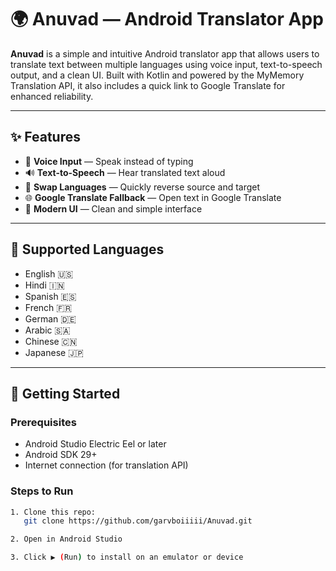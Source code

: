 # 🌍 Anuvad — Android Translator App

**Anuvad** is a simple and intuitive Android translator app that allows users to translate text between multiple languages using voice input, text-to-speech output, and a clean UI. Built with Kotlin and powered by the MyMemory Translation API, it also includes a quick link to Google Translate for enhanced reliability.

---

## ✨ Features

- 🎤 **Voice Input** — Speak instead of typing
- 🔊 **Text-to-Speech** — Hear translated text aloud
- 🔁 **Swap Languages** — Quickly reverse source and target
- 🌐 **Google Translate Fallback** — Open text in Google Translate
- 📱 **Modern UI** — Clean and simple interface

---

## 🧪 Supported Languages

- English 🇺🇸  
- Hindi 🇮🇳  
- Spanish 🇪🇸  
- French 🇫🇷  
- German 🇩🇪  
- Arabic 🇸🇦  
- Chinese 🇨🇳  
- Japanese 🇯🇵  

---

## 🚀 Getting Started

### Prerequisites
- Android Studio Electric Eel or later
- Android SDK 29+
- Internet connection (for translation API)

### Steps to Run
```bash
1. Clone this repo:
   git clone https://github.com/garvboiiiii/Anuvad.git

2. Open in Android Studio

3. Click ▶ (Run) to install on an emulator or device
